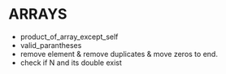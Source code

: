 # ARRAYS

* product_of_array_except_self
* valid_parantheses
* remove element & remove duplicates & move zeros to end.
* check if N and its double exist

